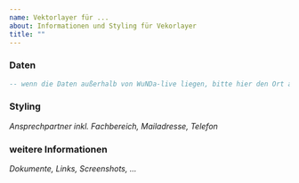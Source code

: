 ```yaml
---
name: Vektorlayer für ...
about: Informationen und Styling für Vekorlayer
title: ""
---
```


### Daten

```sql
-- wenn die Daten außerhalb von WuNDa-live liegen, bitte hier den Ort angeben (bitte keine Passwörter)

```

### Styling

_Ansprechpartner inkl. Fachbereich, Mailadresse, Telefon_

### weitere Informationen

_Dokumente, Links, Screenshots, ..._